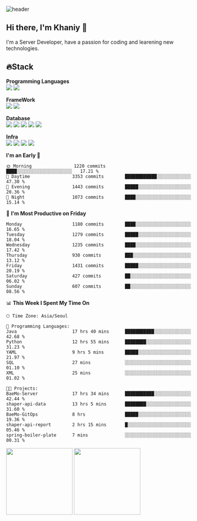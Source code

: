 ![header](https://capsule-render.vercel.app/api?type=soft&text=Welcome!&color=auto&height=200&section=header&fontSize=70)

## Hi there, I'm Khaniy 👋
I'm a Server Developer, have a passion for coding and learening new technologies.
<!-- <br> 📫 Email : kangh1596@gmail.com 
<br> 📝 Blog  : khan03.tistory.com/
<br> <img src="https://img.shields.io/badge/Email-222222?style=for-the-badge&logo=Gmail&logoColor=white">
<br> <img src="https://img.shields.io/badge/Blog -222222?style=for-the-badge&logo=Tistory&logoColor=white">
[hank0302's Blog](https://khan03.tistory.com/)
-->
## 🔥Stack 

**Programming Languages** <br>
 <img src="https://img.shields.io/badge/JAVA-E6522C?style=for-the-badge&logo=Java&logoColor=white">
 <img src="https://img.shields.io/badge/Python-3776AB?style=for-the-badge&logo=python&logoColor=white">

**FrameWork** <br>
<img src="https://img.shields.io/badge/SpringBoot-6DB33F?style=for-the-badge&logo=SpringBoot&logoColor=white">
<img src="https://img.shields.io/badge/FastAPI-009688?style=for-the-badge&logo=FastAPI&logoColor=white">

**Database** <br>
<img src="https://img.shields.io/badge/MySQL-4479A1?style=for-the-badge&logo=MySQL&logoColor=white">
<img src="https://img.shields.io/badge/MariaDB-003545?style=for-the-badge&logo=MariaDB&logoColor=white">
<img src="https://img.shields.io/badge/MongoDB-47A248?style=for-the-badge&logo=MongoDB&logoColor=white">
<img src="https://img.shields.io/badge/Redis-DC382D?style=for-the-badge&logo=Redis&logoColor=white">
<img src="https://img.shields.io/badge/PostgreSQL-4169E1?style=for-the-badge&logo=PostgreSQL&logoColor=white">

**Infra** <br>
<img src="https://img.shields.io/badge/Docker-2496ED?style=for-the-badge&logo=Docker&logoColor=white">
<img src="https://img.shields.io/badge/Kubernetes-326CE5?style=for-the-badge&logo=Kubernetes&logoColor=white">
<img src="https://img.shields.io/badge/Prometheus-E6522C?style=for-the-badge&logo=prometheus&logoColor=white">
<img src="https://img.shields.io/badge/Grafana-F46800?style=for-the-badge&logo=grafana&logoColor=white">

<!--START_SECTION:waka-->
**I'm an Early 🐤** 

```text
🌞 Morning                1220 commits        ████░░░░░░░░░░░░░░░░░░░░░   17.21 % 
🌆 Daytime                3353 commits        ████████████░░░░░░░░░░░░░   47.30 % 
🌃 Evening                1443 commits        █████░░░░░░░░░░░░░░░░░░░░   20.36 % 
🌙 Night                  1073 commits        ████░░░░░░░░░░░░░░░░░░░░░   15.14 % 
```
📅 **I'm Most Productive on Friday** 

```text
Monday                   1180 commits        ████░░░░░░░░░░░░░░░░░░░░░   16.65 % 
Tuesday                  1279 commits        █████░░░░░░░░░░░░░░░░░░░░   18.04 % 
Wednesday                1235 commits        ████░░░░░░░░░░░░░░░░░░░░░   17.42 % 
Thursday                 930 commits         ███░░░░░░░░░░░░░░░░░░░░░░   13.12 % 
Friday                   1431 commits        █████░░░░░░░░░░░░░░░░░░░░   20.19 % 
Saturday                 427 commits         ██░░░░░░░░░░░░░░░░░░░░░░░   06.02 % 
Sunday                   607 commits         ██░░░░░░░░░░░░░░░░░░░░░░░   08.56 % 
```


📊 **This Week I Spent My Time On** 

```text
🕑︎ Time Zone: Asia/Seoul

💬 Programming Languages: 
Java                     17 hrs 40 mins      ███████████░░░░░░░░░░░░░░   42.68 % 
Python                   12 hrs 55 mins      ████████░░░░░░░░░░░░░░░░░   31.23 % 
YAML                     9 hrs 5 mins        █████░░░░░░░░░░░░░░░░░░░░   21.97 % 
SQL                      27 mins             ░░░░░░░░░░░░░░░░░░░░░░░░░   01.10 % 
XML                      25 mins             ░░░░░░░░░░░░░░░░░░░░░░░░░   01.02 % 

🐱‍💻 Projects: 
BaeMo-Server             17 hrs 34 mins      ███████████░░░░░░░░░░░░░░   42.44 % 
shaper-api-data          13 hrs 5 mins       ████████░░░░░░░░░░░░░░░░░   31.60 % 
BaeMo-GitOps             8 hrs               █████░░░░░░░░░░░░░░░░░░░░   19.36 % 
shaper-api-report        2 hrs 15 mins       █░░░░░░░░░░░░░░░░░░░░░░░░   05.46 % 
spring-boiler-plate      7 mins              ░░░░░░░░░░░░░░░░░░░░░░░░░   00.31 % 
```


<!--END_SECTION:waka-->
<p>
  <img height="180em" src="https://github-readme-stats-khaniys-projects.vercel.app/api?username=khaniy&show_icons=true&include_all_commits=true&theme=dracula">
  <img height="180em" src="https://github-readme-stats-khaniys-projects.vercel.app/api/top-langs?username=khaniy&layout=compact&theme=dracula">
</p>


